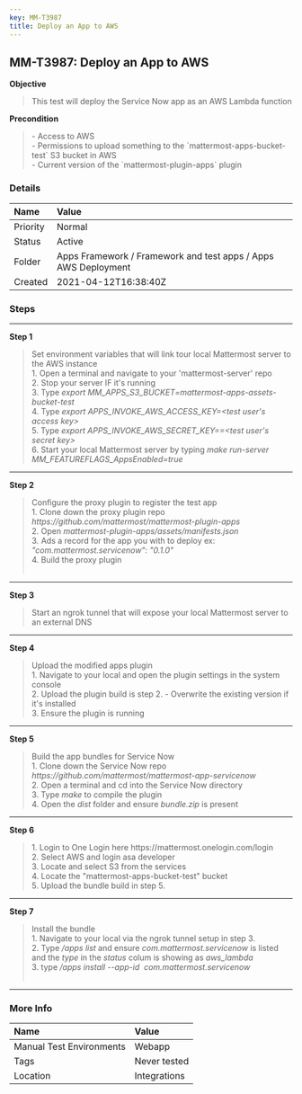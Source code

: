 ```yaml
---
key: MM-T3987
title: Deploy an App to AWS
---
```


## MM-T3987: Deploy an App to AWS

**Objective**

> <article>This test will deploy the Service Now app as an AWS Lambda function</article>

**Precondition**

> <article>- Access to AWS<br>- Permissions to upload something to the `mattermost-apps-bucket-test` S3 bucket in AWS<br>- Current version of the `mattermost-plugin-apps` plugin&nbsp;</article>

### Details

| Name     | Value                                                          |
| :------- | :------------------------------------------------------------- |
| Priority | Normal                                                         |
| Status   | Active                                                         |
| Folder   | Apps Framework / Framework and test apps / Apps AWS Deployment |
| Created  | 2021-04-12T16:38:40Z                                           |

### Steps

<hr/>

**Step 1**

> <article>Set environment variables that will link tour local Mattermost server to the AWS instance<br>1. Open a terminal and navigate to your 'mattermost-server' repo<br>2. Stop your server IF it's running<br>3. Type <em>export MM_APPS_S3_BUCKET=mattermost-apps-assets-bucket-test</em><br>4. Type <em>export APPS_INVOKE_AWS_ACCESS_KEY=&lt;test user's access key&gt;</em><br>5. Type <em>export APPS_INVOKE_AWS_SECRET_KEY==&lt;test user's secret key&gt;</em><br>6. Start your local Mattermost server by typing <em>make run-server MM_FEATUREFLAGS_AppsEnabled=true</em></article>

<hr/>

**Step 2**

> <article>Configure the proxy plugin to register the test app<br>1. Clone down the proxy plugin repo <em>https://github.com/mattermost/mattermost-plugin-apps</em><br>2. Open <em>mattermost-plugin-apps/assets/manifests.json</em><br>3<em>.&nbsp;</em>Ads a record for the app you with to deploy ex: <em>"com.mattermost.servicenow": "0.1.0"</em><br>4. Build the proxy plugin<br><br></article>

<hr/>

**Step 3**

> <article>Start an ngrok tunnel that will expose your local Mattermost server to an external DNS</article>

<hr/>

**Step 4**

> <article>Upload the modified apps plugin<br>1. Navigate to your local and open the plugin settings in the system console<br>2. Upload the plugin build is step 2. - Overwrite the existing version if it's installed<br>3. Ensure the plugin is running</article>

<hr/>

**Step 5**

> <article>Build the app bundles for Service Now<br>1. Clone down the Service Now repo <em>https://github.com/mattermost/mattermost-app-servicenow</em><br>2<em>.&nbsp;</em>Open a terminal and cd into the Service Now directory<br>3. Type <em>make&nbsp;</em>to compile the plugin<br>4. Open the <em>dist </em>folder and ensure<em> bundle.zip&nbsp;</em>is present</article>

<hr/>

**Step 6**

> <article>1. Login to One Login here https://mattermost.onelogin.com/login<br>2. Select AWS and login asa developer<br>3. Locate and select S3 from the services<br>4. Locate the "mattermost-apps-bucket-test" bucket <br>5. Upload the bundle build in step 5.</article>

<hr/>

**Step 7**

> <article>Install the bundle<br>1. Navigate to your local via the ngrok tunnel setup in step 3.<br>2. Type <em>/apps list&nbsp;</em>and ensure <em>com.mattermost.servicenow&nbsp;</em>is listed and the <em>type&nbsp;</em>in the <em>status&nbsp;</em>colum is showing as <em>aws_lambda</em><br>3. type <em>/apps install --app-id &nbsp;com.mattermost.servicenow</em><br><br></article>

<hr/>

### More Info

| Name                     | Value        |
| :----------------------- | :----------- |
| Manual Test Environments | Webapp       |
| Tags                     | Never tested |
| Location                 | Integrations |

